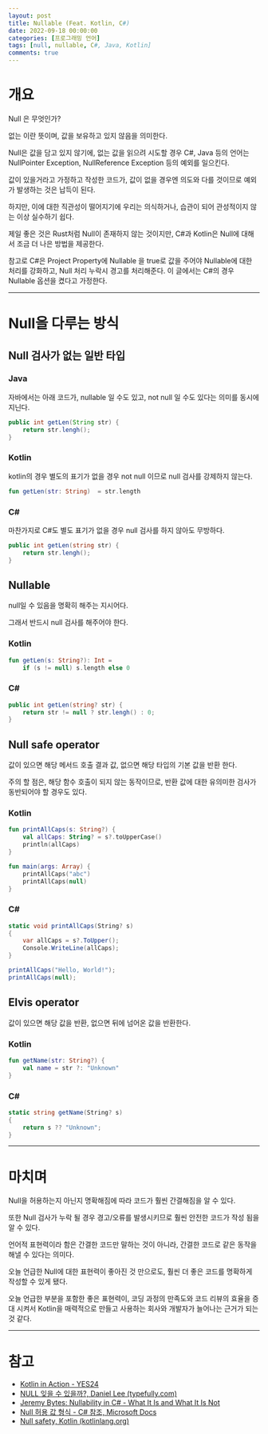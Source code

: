 ```yaml
---
layout: post
title: Nullable (Feat. Kotlin, C#)
date: 2022-09-18 00:00:00
categories: [프로그래밍 언어]
tags: [null, nullable, C#, Java, Kotlin]
comments: true
---
```


# 개요

Null 은 무엇인가?

없는 이란 뜻이며, 값을 보유하고 있지 않음을 의미한다.

Null은 값을 담고 있지 않기에, 없는 값을 읽으려 시도할 경우 C#, Java 등의 언어는 NullPointer Exception, NullReference Exception 등의 예외를 일으킨다.

값이 있을거라고 가정하고 작성한 코드가, 값이 없을 경우엔 의도와 다를 것이므로 예외가 발생하는 것은 납득이 된다.

하지만, 이에 대한 직관성이 떨어지기에 우리는 의식하거나, 습관이 되어 관성적이지 않는 이상 실수하기 쉽다.

제일 좋은 것은 Rust처럼 Null이 존재하지 않는 것이지만, C#과 Kotlin은 Null에 대해서 조금 더 나은 방법을 제공한다.

참고로 C#은 Project Property에 Nullable 을 true로 값을 주어야 Nullable에 대한 처리를 강화하고, Null 처리 누락시 경고를 처리해준다. 이 글에서는 C#의 경우 Nullable 옵션을 켰다고 가정한다.

---

# Null을 다루는 방식

## Null 검사가 없는 일반 타입

### Java

자바에서는 아래 코드가, nullable 일 수도 있고, not null 일 수도 있다는 의미를 동시에 지닌다.

```java
public int getLen(String str) {
    return str.lengh();
}
```

### Kotlin

kotlin의 경우 별도의 표기가 없을 경우 not null 이므로 null 검사를 강제하지 않는다.

```kotlin
fun getLen(str: String)  = str.length
```

### C#

마찬가지로 C#도 별도 표기가 없을 경우 null 검사를 하지 않아도 무방하다.

```csharp
public int getLen(string str) {
    return str.lengh();
}
```

## Nullable

null일 수 있음을 명확히 해주는 지시어다.

그래서 반드시 null 검사를 해주어야 한다.

### Kotlin

```kotlin
fun getLen(s: String?): Int =
    if (s != null) s.length else 0
```

### C#

```csharp
public int getLen(string? str) {
    return str != null ? str.lengh() : 0;
}
```

## Null safe operator

값이 있으면 해당 메서드 호출 결과 값, 없으면 해당 타입의 기본 값을 반환 한다.

주의 할 점은, 해당 함수 호출이 되지 않는 동작이므로, 반환 값에 대한 유의미한 검사가 동반되어야 할 경우도 있다.

### Kotlin

```kotlin
fun printAllCaps(s: String?) {
    val allCaps: String? = s?.toUpperCase()
    println(allCaps)
}

fun main(args: Array) {
    printAllCaps("abc")
    printAllCaps(null)
}
```

### C#

```csharp
static void printAllCaps(String? s)
{
    var allCaps = s?.ToUpper();
    Console.WriteLine(allCaps);
}

printAllCaps("Hello, World!");
printAllCaps(null);
```

## Elvis operator

값이 있으면 해당 값을 반환, 없으면 뒤에 넘어온 값을 반환한다.

### Kotlin

```kotlin
fun getName(str: String?) {
    val name = str ?: "Unknown"
}
```

### C#

```csharp
static string getName(String? s)
{
    return s ?? "Unknown";
}
```

---

# 마치며

Null을 허용하는지 아닌지 명확해짐에 따라 코드가 훨씬 간결해짐을 알 수 있다.

또한 Null 검사가 누락 될 경우 경고/오류를 발생시키므로 훨씬 안전한 코드가 작성 됨을 알 수 있다.

언어적 표현력이라 함은 간결한 코드만 말하는 것이 아니라, 간결한 코드로 같은 동작을 해낼 수 있다는 의미다.

오늘 언급한 Null에 대한 표현력이 좋아진 것 만으로도, 훨씬 더 좋은 코드를 명확하게 작성할 수 있게 됐다.

오늘 언급한 부분을 포함한 좋은 표현력이, 코딩 과정의 만족도와 코드 리뷰의 효율을 증대 시켜서 Kotlin을 매력적으로 만들고 사용하는 회사와 개발자가 늘어나는 근거가 되는 것 같다.

---

# 참고
- [Kotlin in Action - YES24](http://www.yes24.com/Product/Goods/55148593)
- [NULL 잊을 수 있을까?, Daniel Lee (typefully.com)](https://typefully.com/dylayed/null-t0dIePY)
- [Jeremy Bytes: Nullability in C# - What It Is and What It Is Not](https://jeremybytes.blogspot.com/2022/07/nullability-in-c-what-it-is-and-what-it.html)
- [Null 허용 값 형식 - C# 참조, Microsoft Docs](https://docs.microsoft.com/ko-kr/dotnet/csharp/language-reference/builtin-types/nullable-value-types)
- [Null safety, Kotlin (kotlinlang.org)](https://kotlinlang.org/docs/null-safety.html#checking-for-null-in-conditions)